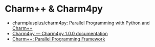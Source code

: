 # Charm++ & Charm4py

* [charmplusplus/charm4py: Parallel Programming with Python and Charm++](https://github.com/charmplusplus/charm4py)
* [Charm4py — Charm4py 1.0.0 documentation](https://charm4py.readthedocs.io/en/latest/)
* [Charm++: Parallel Programming Framework](https://charmplusplus.org/)
